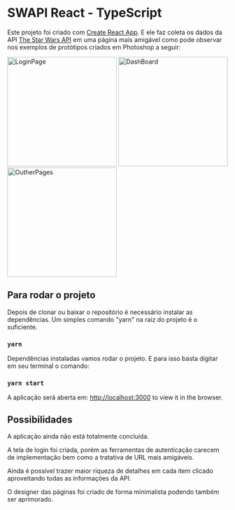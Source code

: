 # SWAPI React - TypeScript

Este projeto foi criado com [Create React App](https://github.com/facebook/create-react-app).
E ele faz coleta os dados da API [The Star Wars API](https://swapi.dev/) em uma página mais amigável como pode observar nos exemplos de protótipos criados em Photoshop a seguir:

<img src="/assets/loginPage.png" alt="LoginPage" width="250"/>

<img src="/assets/Dashboard.png" alt="DashBoard" width="250"/>

<img src="/assets/outherPage.png" alt="OutherPages" width="250"/>


## Para rodar o projeto

Depois de clonar ou baixar o repositório é necessário instalar as dependências.
Um simples comando "yarn" na raiz do projeto é o suficiente.

### `yarn`

Dependências instaladas vamos rodar o projeto. E para isso basta digitar em seu terminal o comando:

### `yarn start`

A aplicação será aberta em:
 [http://localhost:3000](http://localhost:3000) to view it in the browser.

 
 ## Possibilidades

 A aplicação ainda não está totalmente concluída.

 A tela de login foi criada, porém as ferramentas de autenticação carecem de implementação bem como a tratativa de URL mais amigáveis.

 Ainda é possível trazer maior riqueza de detalhes em cada item clicado aproveitando todas as informações da API.

 O designer das páginas foi criado de forma minimalista podendo também ser aprimorado.